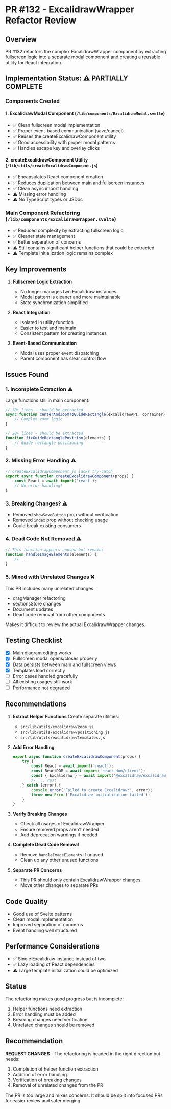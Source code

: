 # PR #132 - ExcalidrawWrapper Refactor Review

## Overview
PR #132 refactors the complex ExcalidrawWrapper component by extracting fullscreen logic into a separate modal component and creating a reusable utility for React integration.

## Implementation Status: ⚠️ PARTIALLY COMPLETE

### Components Created

#### 1. ExcalidrawModal Component (`/lib/components/ExcalidrawModal.svelte`)
- ✅ Clean fullscreen modal implementation
- ✅ Proper event-based communication (save/cancel)
- ✅ Reuses the createExcalidrawComponent utility
- ✅ Good accessibility with proper modal patterns
- ✅ Handles escape key and overlay clicks

#### 2. createExcalidrawComponent Utility (`/lib/utils/createExcalidrawComponent.js`)
- ✅ Encapsulates React component creation
- ✅ Reduces duplication between main and fullscreen instances
- ✅ Clean async import handling
- ⚠️ Missing error handling
- ⚠️ No TypeScript types or JSDoc

### Main Component Refactoring (`/lib/components/ExcalidrawWrapper.svelte`)
- ✅ Reduced complexity by extracting fullscreen logic
- ✅ Cleaner state management
- ✅ Better separation of concerns
- ⚠️ Still contains significant helper functions that could be extracted
- ⚠️ Template initialization logic remains complex

## Key Improvements

1. **Fullscreen Logic Extraction**
   - No longer manages two Excalidraw instances
   - Modal pattern is cleaner and more maintainable
   - State synchronization simplified

2. **React Integration**
   - Isolated in utility function
   - Easier to test and maintain
   - Consistent pattern for creating instances

3. **Event-Based Communication**
   - Modal uses proper event dispatching
   - Parent component has clear control flow

## Issues Found

### 1. Incomplete Extraction ⚠️
Large functions still in main component:
```javascript
// 70+ lines - should be extracted
async function centerAndZoomToGuideRectangle(excalidrawAPI, container) {
    // Complex zoom logic
}

// 20+ lines - should be extracted  
function fixGuideRectanglePosition(elements) {
    // Guide rectangle positioning
}
```

### 2. Missing Error Handling ⚠️
```javascript
// createExcalidrawComponent.js lacks try-catch
export async function createExcalidrawComponent(props) {
    const React = await import('react');
    // No error handling!
}
```

### 3. Breaking Changes? ⚠️
- Removed `showSaveButton` prop without verification
- Removed `index` prop without checking usage
- Could break existing consumers

### 4. Dead Code Not Removed ⚠️
```javascript
// This function appears unused but remains
function handleImageElements(elements) {
    // ...
}
```

### 5. Mixed with Unrelated Changes ❌
This PR includes many unrelated changes:
- dragManager refactoring
- sectionsStore changes
- Document updates
- Dead code removal from other components

Makes it difficult to review the actual ExcalidrawWrapper changes.

## Testing Checklist
- [x] Main diagram editing works
- [x] Fullscreen modal opens/closes properly
- [x] Data persists between main and fullscreen views
- [x] Templates load correctly
- [ ] Error cases handled gracefully
- [ ] All existing usages still work
- [ ] Performance not degraded

## Recommendations

1. **Extract Helper Functions**
   Create separate utilities:
   - `src/lib/utils/excalidraw/zoom.js`
   - `src/lib/utils/excalidraw/positioning.js`
   - `src/lib/utils/excalidraw/templates.js`

2. **Add Error Handling**
   ```javascript
   export async function createExcalidrawComponent(props) {
       try {
           const React = await import('react');
           const ReactDOM = await import('react-dom/client');
           const { Excalidraw } = await import('@excalidraw/excalidraw');
           // ... rest
       } catch (error) {
           console.error('Failed to create Excalidraw:', error);
           throw new Error('Excalidraw initialization failed');
       }
   }
   ```

3. **Verify Breaking Changes**
   - Check all usages of ExcalidrawWrapper
   - Ensure removed props aren't needed
   - Add deprecation warnings if needed

4. **Complete Dead Code Removal**
   - Remove `handleImageElements` if unused
   - Clean up any other unused functions

5. **Separate PR Concerns**
   - This PR should only contain ExcalidrawWrapper changes
   - Move other changes to separate PRs

## Code Quality
- Good use of Svelte patterns
- Clean modal implementation
- Improved separation of concerns
- Event handling well structured

## Performance Considerations
- ✅ Single Excalidraw instance instead of two
- ✅ Lazy loading of React dependencies
- ⚠️ Large template initialization could be optimized

## Status
The refactoring makes good progress but is incomplete:
1. Helper functions need extraction
2. Error handling must be added
3. Breaking changes need verification
4. Unrelated changes should be removed

## Recommendation
**REQUEST CHANGES** - The refactoring is headed in the right direction but needs:
1. Completion of helper function extraction
2. Addition of error handling
3. Verification of breaking changes
4. Removal of unrelated changes from the PR

The PR is too large and mixes concerns. It should be split into focused PRs for easier review and safer merging.